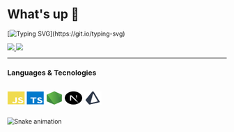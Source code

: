 # What's up 👋
[![Typing SVG](https://readme-typing-svg.herokuapp.com?color=ba60ff&lines=Full-Stack+Developer.)](https://git.io/typing-svg)

<!-- <p align="400">
    <br>
  <a href="https://discord.com/users/441932495693414410" target="_blank">
    <img height="300" src="https://lanyard.cnrad.dev/api/441932495693414410?bg=151515&borderRadius=5px" alt="Discord Status"/>
    </a> -->

<div>
  <a href="https://github.com/levisantosp">
  <img height="180em" src="https://github-readme-stats.vercel.app/api?username=levisantosp&show_icons=true&theme=tokyonight&include_all_commits=true&count_private=true"/>
  <img height="180em" src="https://github-readme-stats.vercel.app/api/top-langs/?username=levisantosp&layout=compact&langs_count=10&theme=tokyonight"/>
  </a>
</div>

---

### Languages & Tecnologies
<div style="display: inline_block"><br>
  <img align="center" alt="js" height="30" width="40" src="https://raw.githubusercontent.com/devicons/devicon/master/icons/javascript/javascript-plain.svg">
  <img align="center" alt="ts" height="30" width="40" src="https://raw.githubusercontent.com/devicons/devicon/master/icons/typescript/typescript-plain.svg">
  <img align="center" alt="c" height="30" width="40" src="https://raw.githubusercontent.com/devicons/devicon/master/icons/nodejs/nodejs-original.svg">
  <img align="center" alt="c" height="30" width="40" src="https://raw.githubusercontent.com/devicons/devicon/master/icons/nextjs/nextjs-original.svg">
  <img align="center" alt="js" height="30" width="40" src="https://raw.githubusercontent.com/devicons/devicon/master/icons/prisma/prisma-original.svg">
</div>
  
  ##
  
  ![Snake animation](https://github.com/levisantosp/levisantosp/blob/output/github-contribution-grid-snake.svg)
